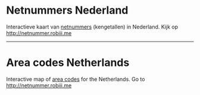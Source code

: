 # Netnummers Nederland

Interactieve kaart van [netnummers](https://nl.wikipedia.org/wiki/Netnummer) (kengetallen) in Nederland. Kijk op http://netnummer.robiii.me

- - -

# Area codes Netherlands

Interactive map of [area codes](https://en.wikipedia.org/wiki/Telephone_numbering_plan#Area_code) for the Netherlands. Go to http://netnummer.robiii.me
